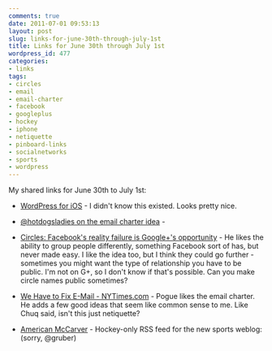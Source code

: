 ```yaml
---
comments: true
date: 2011-07-01 09:53:13
layout: post
slug: links-for-june-30th-through-july-1st
title: Links for June 30th through July 1st
wordpress_id: 477
categories:
- links
tags:
- circles
- email
- email-charter
- facebook
- googleplus
- hockey
- iphone
- netiquette
- pinboard-links
- socialnetworks
- sports
- wordpress
---
```


My shared links for June 30th to July 1st:






  * [WordPress for iOS](http://ios.wordpress.org/) - I didn't know this existed. Looks pretty nice.


  * [@hotdogsladies on the email charter idea](http://twitter.com/#!/hotdogsladies/status/86535776535449601) - 


  * [Circles: Facebook's reality failure is Google+'s opportunity](http://www.wordyard.com/2011/06/30/circles-facebooks-reality-failure-is-googles-opportunity/) - He likes the ability to group people differently, something Facebook sort of has, but never made easy. I like the idea too, but I think they could go further - sometimes you might want the type of relationship you have to be public. I'm not on G+, so I don't know if that's possible. Can you make circle names public sometimes?


  * [We Have to Fix E-Mail - NYTimes.com](http://pogue.blogs.nytimes.com/2011/06/30/we-have-to-fix-e-mail/) - Pogue likes the email charter. He adds a few good ideas that seem like common sense to me. Like Chuq said, isn't this just netiquette?


  * [American McCarver](http://americanmccarver.com/tagged/hockey/rss) - Hockey-only RSS feed for the new sports weblog:  (sorry, @gruber)



